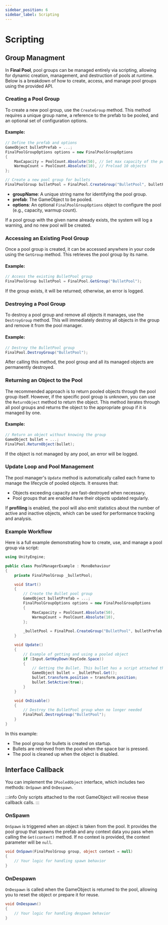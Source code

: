 ```yaml
---
sidebar_position: 6
sidebar_label: Scripting
---
```

# Scripting

## Group Managment

In **Final Pool**, pool groups can be managed entirely via scripting, allowing for dynamic creation, management, and destruction of pools at runtime. Below is a breakdown of how to create, access, and manage pool groups using the provided API.

### Creating a Pool Group

To create a new pool group, use the `CreateGroup` method. This method requires a unique group name, a reference to the prefab to be pooled, and an optional set of configuration options.

#### Example:
```csharp
// Define the prefab and options
GameObject bulletPrefab = ...;
FinalPoolGroupOptions options = new FinalPoolGroupOptions
{
    MaxCapacity = PoolCount.Absolute(50), // Set max capacity of the pool
    WarmupCount = PoolCount.Absolute(10), // Preload 10 objects
};

// Create a new pool group for bullets
FinalPoolGroup bulletPool = FinalPool.CreateGroup("BulletPool", bulletPrefab, options);
```

- **groupName**: A unique string name for identifying the pool group.
- **prefab**: The GameObject to be pooled.
- **options**: An optional `FinalPoolGroupOptions` object to configure the pool (e.g., capacity, warmup count).

If a pool group with the given name already exists, the system will log a warning, and no new pool will be created.

### Accessing an Existing Pool Group

Once a pool group is created, it can be accessed anywhere in your code using the `GetGroup` method. This retrieves the pool group by its name.

#### Example:
```csharp
// Access the existing BulletPool group
FinalPoolGroup bulletPool = FinalPool.GetGroup("BulletPool");
```

If the group exists, it will be returned; otherwise, an error is logged.

### Destroying a Pool Group

To destroy a pool group and remove all objects it manages, use the `DestroyGroup` method. This will immediately destroy all objects in the group and remove it from the pool manager.

#### Example:
```csharp
// Destroy the BulletPool group
FinalPool.DestroyGroup("BulletPool");
```

After calling this method, the pool group and all its managed objects are permanently destroyed.

### Returning an Object to the Pool

The recommended approach is to return pooled objects through the pool group itself. However, if the specific pool group is unknown, you can use the `ReturnObject` method to return the object. This method iterates through all pool groups and returns the object to the appropriate group if it is managed by one.

#### Example:
```csharp
// Return an object without knowing the group
GameObject bullet = ...;
FinalPool.ReturnObject(bullet);
```

If the object is not managed by any pool, an error will be logged.

### Update Loop and Pool Management

The pool manager's `Update` method is automatically called each frame to manage the lifecycle of pooled objects. It ensures that:
- Objects exceeding capacity are fast-destroyed when necessary.
- Pool groups that are enabled have their objects updated regularly.

If **profiling** is enabled, the pool will also emit statistics about the number of active and inactive objects, which can be used for performance tracking and analysis.

### Example Workflow

Here is a full example demonstrating how to create, use, and manage a pool group via script:

```csharp
using UnityEngine;

public class PoolManagerExample : MonoBehaviour
{
    private FinalPoolGroup _bulletPool;

    void Start()
    {
        // Create the Bullet pool group
        GameObject bulletPrefab = ...;
        FinalPoolGroupOptions options = new FinalPoolGroupOptions
        {
            MaxCapacity = PoolCount.Absolute(50),
            WarmupCount = PoolCount.Absolute(10),
        };
        
        _bulletPool = FinalPool.CreateGroup("BulletPool", bulletPrefab, options);
    }

    void Update()
    {
        // Example of getting and using a pooled object
        if (Input.GetKeyDown(KeyCode.Space))
        {
            // Getting the Bullet. This bullet has a script attached that returns the gameobject on hit. So the return logic is not here.
            GameObject bullet = _bulletPool.Get();
            bullet.transform.position = transform.position;
            bullet.SetActive(true);
        }
    }

    void OnDisable()
    {
        // Destroy the BulletPool group when no longer needed
        FinalPool.DestroyGroup("BulletPool");
    }
}
```

In this example:
- The pool group for bullets is created on startup.
- Bullets are retrieved from the pool when the space bar is pressed.
- The pool is cleaned up when the object is disabled.


## Interface Callback

You can implement the `IPooledObject` interface, which includes two methods: `OnSpawn` and `OnDespawn`.

:::info
Only scripts attached to the root GameObject will receive these callback calls.
:::

### OnSpawn

`OnSpawn` is triggered when an object is taken from the pool. It provides the pool group that spawns the prefab and any context data you pass when calling the `Get(context)` method. If no context is provided, the context parameter will be `null`.

```csharp
void OnSpawn(FinalPoolGroup group, object context = null)
{
    // Your logic for handling spawn behavior
}
```

### OnDespawn

`OnDespawn` is called when the GameObject is returned to the pool, allowing you to reset the object or prepare it for reuse.

```csharp
void OnDespawn()
{
    // Your logic for handling despawn behavior
}
```